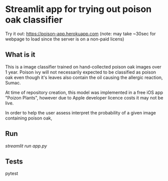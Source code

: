 # Streamlit app for trying out poison oak classifier
Try it out: https://poison-app.herokuapp.com (note: may take ~30sec for webpage to load since the server is on a non-paid licens)

## What is it
This is a image classifier trained on hand-collected poison oak images over 1 year. Poison ivy will not necessarily expected to be classified as poison oak even though it's leaves also contain the oil causing the allergic reaction, Sumac.

At time of repository creation, this model was implemented in a free iOS app "Poizon Plants", however due to Apple developer licence costs it may not be live.

In order to help the user assess interpret the probability of a given image containing poison oak, 

## Run
*streamlit run app.py*

## Tests
pytest
